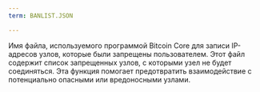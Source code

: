 ```yaml
---
term: BANLIST.JSON

---
```

Имя файла, используемого программой Bitcoin Core для записи IP-адресов узлов, которые были запрещены пользователем. Этот файл содержит список запрещенных узлов, с которыми узел не будет соединяться. Эта функция помогает предотвратить взаимодействие с потенциально опасными или вредоносными узлами.